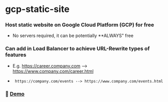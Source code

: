 # gcp-static-site
### Host static website on Google Cloud Platform (GCP) for free
* No servers required, it can be potentially **ALWAYS" free

### Can add in Load Balancer to achieve **URL-Rewrite** types of features
* E.g. https://career.company.com --> https://www.company.com/career.html
*      https://company.com/events --> https://www.company.com/events.html

### :book: [Demo](https://storage.googleapis.com/hawk-static-website/index.html)
